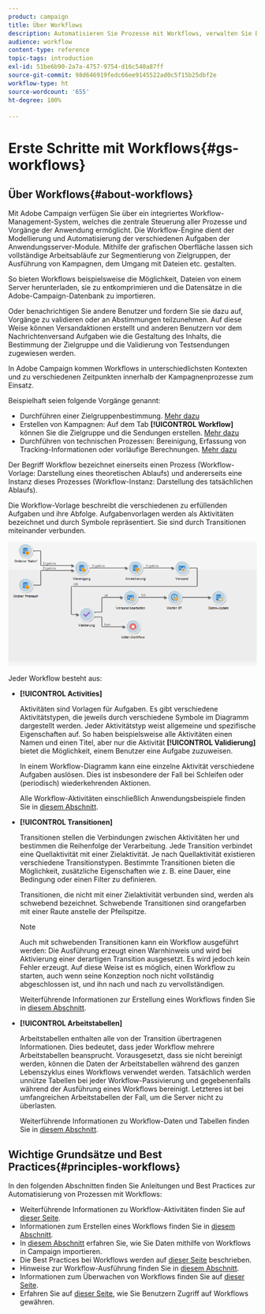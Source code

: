```yaml
---
product: campaign
title: Über Workflows
description: Automatisieren Sie Prozesse mit Workflows, verwalten Sie Daten und Audiences, senden Sie Nachrichten und vieles mehr.
audience: workflow
content-type: reference
topic-tags: introduction
exl-id: 51be6b90-2a7a-4757-9754-d16c540a87ff
source-git-commit: 98d646919fedc66ee9145522ad0c5f15b25dbf2e
workflow-type: ht
source-wordcount: '655'
ht-degree: 100%

---
```


# Erste Schritte mit Workflows{#gs-workflows}

## Über Workflows{#about-workflows}

Mit Adobe Campaign verfügen Sie über ein integriertes Workflow-Management-System, welches die zentrale Steuerung aller Prozesse und Vorgänge der Anwendung ermöglicht. Die Workflow-Engine dient der Modellierung und Automatisierung der verschiedenen Aufgaben der Anwendungsserver-Module. Mithilfe der grafischen Oberfläche lassen sich vollständige Arbeitsabläufe zur Segmentierung von Zielgruppen, der Ausführung von Kampagnen, dem Umgang mit Dateien etc. gestalten.

So bieten Workflows beispielsweise die Möglichkeit, Dateien von einem Server herunterladen, sie zu entkomprimieren und die Datensätze in die Adobe-Campaign-Datenbank zu importieren.

Oder benachrichtigen Sie andere Benutzer und fordern Sie sie dazu auf, Vorgänge zu validieren oder an Abstimmungen teilzunehmen. Auf diese Weise können Versandaktionen erstellt und anderen Benutzern vor dem Nachrichtenversand Aufgaben wie die Gestaltung des Inhalts, die Bestimmung der Zielgruppe und die Validierung von Testsendungen zugewiesen werden.

In Adobe Campaign kommen Workflows in unterschiedlichsten Kontexten und zu verschiedenen Zeitpunkten innerhalb der Kampagnenprozesse zum Einsatz.

Beispielhaft seien folgende Vorgänge genannt:

* Durchführen einer Zielgruppenbestimmung. [Mehr dazu](../../workflow/using/building-a-workflow.md#implementation-steps-)
* Erstellen von Kampagnen: Auf dem Tab **[!UICONTROL Workflow]** können Sie die Zielgruppe und die Sendungen erstellen. [Mehr dazu](../../workflow/using/building-a-workflow.md#campaign-workflows)
* Durchführen von technischen Prozessen: Bereinigung, Erfassung von Tracking-Informationen oder vorläufige Berechnungen. [Mehr dazu](../../workflow/using/building-a-workflow.md#technical-workflows)

Der Begriff Workflow bezeichnet einerseits einen Prozess (Workflow-Vorlage: Darstellung eines theoretischen Ablaufs) und andererseits eine Instanz dieses Prozesses (Workflow-Instanz: Darstellung des tatsächlichen Ablaufs).

Die Workflow-Vorlage beschreibt die verschiedenen zu erfüllenden Aufgaben und ihre Abfolge. Aufgabenvorlagen werden als Aktivitäten bezeichnet und durch Symbole repräsentiert. Sie sind durch Transitionen miteinander verbunden.

![](assets/example1.png)

Jeder Workflow besteht aus:

* **[!UICONTROL Activities]**

   Aktivitäten sind Vorlagen für Aufgaben. Es gibt verschiedene Aktivitätstypen, die jeweils durch verschiedene Symbole im Diagramm dargestellt werden. Jeder Aktivitätstyp weist allgemeine und spezifische Eigenschaften auf. So haben beispielsweise alle Aktivitäten einen Namen und einen Titel, aber nur die Aktivität **[!UICONTROL Validierung]** bietet die Möglichkeit, einem Benutzer eine Aufgabe zuzuweisen.

   In einem Workflow-Diagramm kann eine einzelne Aktivität verschiedene Aufgaben auslösen. Dies ist insbesondere der Fall bei Schleifen oder (periodisch) wiederkehrenden Aktionen.

   Alle Workflow-Aktivitäten einschließlich Anwendungsbeispiele finden Sie in [diesem Abschnitt](../../workflow/using/about-activities.md).

* **[!UICONTROL Transitionen]**

   Transitionen stellen die Verbindungen zwischen Aktivitäten her und bestimmen die Reihenfolge der Verarbeitung. Jede Transition verbindet eine Quellaktivität mit einer Zielaktivität. Je nach Quellaktivität existieren verschiedene Transitionstypen. Bestimmte Transitionen bieten die Möglichkeit, zusätzliche Eigenschaften wie z. B. eine Dauer, eine Bedingung oder einen Filter zu definieren.

   Transitionen, die nicht mit einer Zielaktivität verbunden sind, werden als schwebend bezeichnet. Schwebende Transitionen sind orangefarben mit einer Raute anstelle der Pfeilspitze.

   >[!NOTE]
   >
   >Auch mit schwebenden Transitionen kann ein Workflow ausgeführt werden: Die Ausführung erzeugt einen Warnhinweis und wird bei Aktivierung einer derartigen Transition ausgesetzt. Es wird jedoch kein Fehler erzeugt. Auf diese Weise ist es möglich, einen Workflow zu starten, auch wenn seine Konzeption noch nicht vollständig abgeschlossen ist, und ihn nach und nach zu vervollständigen.

   Weiterführende Informationen zur Erstellung eines Workflows finden Sie in [diesem Abschnitt](../../workflow/using/building-a-workflow.md).

* **[!UICONTROL Arbeitstabellen]**

   Arbeitstabellen enthalten alle von der Transition übertragenen Informationen. Dies bedeutet, dass jeder Workflow mehrere Arbeitstabellen beansprucht. Vorausgesetzt, dass sie nicht bereinigt werden, können die Daten der Arbeitstabellen während des ganzen Lebenszyklus eines Workflows verwendet werden. Tatsächlich werden unnütze Tabellen bei jeder Workflow-Passivierung und gegebenenfalls während der Ausführung eines Workflows bereinigt. Letzteres ist bei umfangreichen Arbeitstabellen der Fall, um die Server nicht zu überlasten.

   Weiterführende Informationen zu Workflow-Daten und Tabellen finden Sie in [diesem Abschnitt](../../workflow/using/how-to-use-workflow-data.md).

## Wichtige Grundsätze und Best Practices{#principles-workflows}

In den folgenden Abschnitten finden Sie Anleitungen und Best Practices zur Automatisierung von Prozessen mit Workflows:

* Weiterführende Informationen zu Workflow-Aktivitäten finden Sie auf [dieser Seite](../../workflow/using/how-to-use-workflow-data.md).
* Informationen zum Erstellen eines Workflows finden Sie in [diesem Abschnitt](../../workflow/using/building-a-workflow.md).
* In [diesem Abschnitt](../../platform/using/import-export-workflows.md) erfahren Sie, wie Sie Daten mithilfe von Workflows in Campaign importieren.
* Die Best Practices bei Workflows werden auf [dieser Seite](../../workflow/using/workflow-best-practices.md) beschrieben.
* Hinweise zur Workflow-Ausführung finden Sie in [diesem Abschnitt](../../workflow/using/starting-a-workflow.md).
* Informationen zum Überwachen von Workflows finden Sie auf [dieser Seite](../../workflow/using/monitoring-workflow-execution.md).
* Erfahren Sie auf [dieser Seite](../../workflow/using/managing-rights.md), wie Sie Benutzern Zugriff auf Workflows gewähren.

